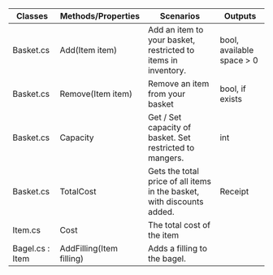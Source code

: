 | **Classes**     | **Methods/Properties**   | **Scenarios**                                                          | **Outputs**               |
|-----------------|--------------------------|------------------------------------------------------------------------|---------------------------|
| Basket.cs       | Add(Item item)           | Add an item to your basket, restricted to items in inventory.          | bool, available space > 0 |
| Basket.cs       | Remove(Item item)        | Remove an item from your basket                                        | bool, if exists           |
| Basket.cs       | Capacity                 | Get / Set capacity of basket. Set restricted to mangers.               | int                       |
| Basket.cs       | TotalCost                | Gets the total price of all items in the basket, with discounts added. | Receipt                   |
| Item.cs         | Cost                     | The total cost of the item                                             |                           |
| Bagel.cs : Item | AddFilling(Item filling) | Adds a filling to the bagel.                                           |                           |
